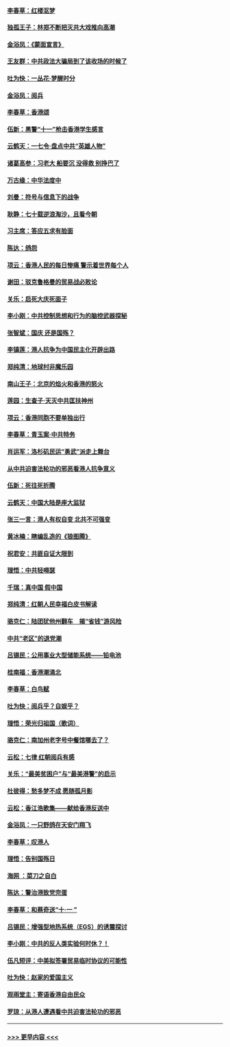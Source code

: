 #### [李春草：红楼沤梦](../pages/nsc993/n11569673.md?t=10051322) 
#### [独孤王子：林郑不断把灭共大戏推向高潮](../pages/nsc993/n11569381.md?t=10051322) 
#### [金浴凤：《蒙面宣言》](../pages/nsc993/n11569368.md?t=10051322) 
#### [王友群：中共政法大骗局到了该收场的时候了](../pages/nsc993/n11568940.md?t=10051322) 
#### [吐为快：一丛花‧梦醒时分](../pages/nsc993/n11567491.md?t=10051322) 
#### [金浴凤：阅兵](../pages/nsc993/n11567454.md?t=10051322) 
#### [李春草：香港颂](../pages/nsc993/n11567444.md?t=10051322) 
#### [伍新：黑警“十一”枪击香港学生感言](../pages/nsc993/n11567426.md?t=10051322) 
#### [云鹤天：一七令‧盘点中共“英雄人物”](../pages/nsc993/n11567091.md?t=10051322) 
#### [诸葛高参：习老大 船要沉 没得救 别挣巴了](../pages/nsc993/n11566976.md?t=10051322) 
#### [万古缘：中华法度中](../pages/nsc993/n11566726.md?t=10051322) 
#### [刘曼：符号与信息下的战争](../pages/nsc993/n11564655.md?t=10051322) 
#### [耿静：七十载逆浪淘沙，且看今朝](../pages/nsc993/n11564520.md?t=10051322) 
#### [习主席：答应五求有脸面](../pages/nsc993/n11563953.md?t=10051322) 
#### [陈达：鸽怨](../pages/nsc993/n11561879.md?t=10051322) 
#### [项云：香港人民的每日惨痛  警示着世界每个人](../pages/nsc993/n11559273.md?t=10051322) 
#### [谢田：驳克鲁格曼的贸易战必败论](../pages/nsc993/n11555840.md?t=10051322) 
#### [关乐：启死大庆死面子](../pages/nsc993/n11556823.md?t=10051322) 
#### [李小刚：中共控制思想和行为的脑控武器探秘](../pages/nsc993/n11556776.md?t=10051322) 
#### [张智斌：国庆  还是国殇？](../pages/nsc993/n11556617.md?t=10051322) 
#### [李镇莲：港人抗争为中国民主化开辟出路](../pages/nsc993/n11556570.md?t=10051322) 
#### [郑纯清：地球村非魔乐园](../pages/nsc993/n11555415.md?t=10051322) 
#### [南山王子：北京的焰火和香港的怒火](../pages/nsc993/n11555318.md?t=10051322) 
#### [莲园：生查子·天灭中共匡扶神州](../pages/nsc993/n11555302.md?t=10051322) 
#### [项云：香港同胞不要单独出行](../pages/nsc993/n11555276.md?t=10051322) 
#### [李春草：青玉案‧中共特务](../pages/nsc993/n11552356.md?t=10051322) 
#### [肖运军：洛杉矶民运“勇武”派走上舞台](../pages/nsc993/n11551595.md?t=10051322) 
#### [从中共迫害法轮功的邪恶看港人抗争意义](../pages/nsc993/n11540858.md?t=10051322) 
#### [伍新：死往死折腾](../pages/nsc993/n11550174.md?t=10051322) 
#### [云鹤天：中国大陆是座大监狱](../pages/nsc993/n11550155.md?t=10051322) 
#### [张三一言：港人有权自变 北共不可强变](../pages/nsc993/n11550132.md?t=10051322) 
#### [黄冰楠：瞎编乱造的《狼图腾》](../pages/nsc993/n11550082.md?t=10051322) 
#### [祝君安：共匪自证大限到](../pages/nsc993/n11550041.md?t=10051322) 
#### [理悟：中共轻嘚瑟](../pages/nsc993/n11547978.md?t=10051322) 
#### [千瑞：真中国 假中国](../pages/nsc993/n11547865.md?t=10051322) 
#### [郑纯清：红朝人民幸福白皮书解读](../pages/nsc993/n11547499.md?t=10051322) 
#### [骆克仁：陆团犹他州翻车　揭“省钱”游风险](../pages/nsc993/n11546977.md?t=10051322) 
#### [中共“老区”的退党潮](../pages/nsc993/n11545995.md?t=10051322) 
#### [吕锡民：公用事业大型储能系统——铅电池](../pages/nsc993/n11545701.md?t=10051322) 
#### [桂南福：香港潮涌北](../pages/nsc993/n11545682.md?t=10051322) 
#### [李春草：白鸟赋](../pages/nsc993/n11545663.md?t=10051322) 
#### [吐为快：阅兵乎？自娱乎？](../pages/nsc993/n11545625.md?t=10051322) 
#### [理悟：荣光归祖国（歌词）](../pages/nsc993/n11545616.md?t=10051322) 
#### [骆克仁：南加州老字号中餐馆哪去了？](../pages/nsc993/n11545120.md?t=10051322) 
#### [云松：七律 红朝阅兵有感](../pages/nsc993/n11542394.md?t=10051322) 
#### [关乐：“最美贫困户”与“最美港警”的启示](../pages/nsc993/n11542252.md?t=10051322) 
#### [杜彼得：愁多梦不成 愿随孤月影](../pages/nsc993/n11540296.md?t=10051322) 
#### [云松：香江浩歌集——献给香港反送中](../pages/nsc993/n11540149.md?t=10051322) 
#### [金浴凤：一只野鸽在天安门翔飞](../pages/nsc993/n11540280.md?t=10051322) 
#### [李春草：叹港人](../pages/nsc993/n11540119.md?t=10051322) 
#### [理悟：告别国殇日](../pages/nsc993/n11539610.md?t=10051322) 
#### [海网 ：菜刀之自白](../pages/nsc993/n11539597.md?t=10051322) 
#### [陈达：警治港致党完蛋](../pages/nsc993/n11538127.md?t=10051322) 
#### [李春草：和蔡奇送“十·一 ”](../pages/nsc993/n11537810.md?t=10051322) 
#### [吕锡民：增强型地热系统（EGS）的诱震探讨](../pages/nsc993/n11537765.md?t=10051322) 
#### [李小刚：中共的反人类实验何时休？！](../pages/nsc993/n11537669.md?t=10051322) 
#### [伍凡短评：中美拟签署贸易临时协议的可能性](../pages/nsc993/n11536773.md?t=10051322) 
#### [吐为快：赵家的爱国主义](../pages/nsc993/n11536750.md?t=10051322) 
#### [观雨堂主：寄语香港自由民众](../pages/nsc993/n11536735.md?t=10051322) 
#### [罗琼：从港人遭遇看中共迫害法轮功的邪恶](../pages/nsc993/n11507862.md?t=10051322) 

----
#### [ >>> 更早内容 <<< ](../indexes/nsc993-earlier.md)
